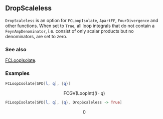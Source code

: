 ## DropScaleless

`DropScaleless` is an option for `FCLoopIsolate`, `ApartFF`, `FourDivergence` and other functions. When set to `True`, all loop integrals that do not contain a `FeynAmpDenominator`, i.e. consist of only scalar products but no denominators, are set to zero.

### See also

[FCLoopIsolate](FCLoopIsolate).

### Examples

```mathematica
FCLoopIsolate[SPD[l, q], {q}]
```

$$\text{FCGV}(\text{LoopInt})(l\cdot q)$$

```mathematica
FCLoopIsolate[SPD[l, q], {q}, DropScaleless -> True]
```

$$0$$